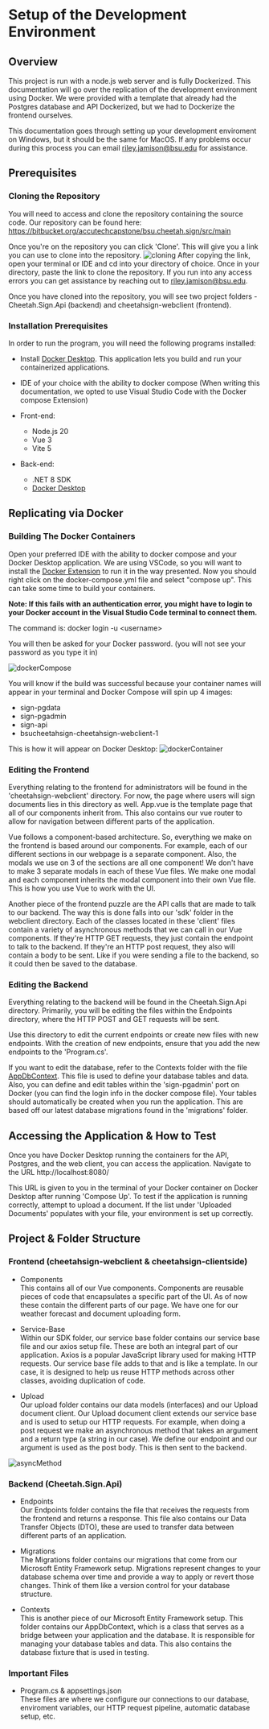 # Setup of the Development Environment

## Overview

This project is run with a node.js web server and is fully Dockerized. This documentation will go over the replication of the development
environment using Docker. We were provided with a template that already had the Postgres database and API Dockerized, but we had to Dockerize the frontend ourselves.

This documentation goes through setting up your development enviroment on Windows, but it should be the same for MacOS.
If any problems occur during this process you can email riley.jamison@bsu.edu for assistance.

## Prerequisites

### Cloning the Repository

You will need to access and clone the repository containing the source code. Our repository can be
found here:
https://bitbucket.org/accutechcapstone/bsu.cheetah.sign/src/main

Once you're on the repository you can click 'Clone'. This will give you a
link you can use to clone into the repository.
![cloning](./images/Cloning.png)
After copying the link, open your terminal or IDE and cd into your directory
of choice. Once in your directory, paste the link to clone the repository. If
you run into any access errors you can get assistance by reaching out to
riley.jamison@bsu.edu.

Once you have cloned into the repository, you will see
two project folders - Cheetah.Sign.Api (backend) and cheetahsign-webclient (frontend).

### Installation Prerequisites

In order to run the program, you will need the following programs installed:

- Install [Docker Desktop](https://www.docker.com/products/docker-desktop/). This application lets you build and run your containerized applications.

- IDE of your choice with the ability to docker compose (When writing this documentation, we opted to use Visual Studio Code
  with the Docker compose Extension)

- Front-end:

  - Node.js 20
  - Vue 3
  - Vite 5

- Back-end:
  - .NET 8 SDK
  - [Docker Desktop](https://www.docker.com/products/docker-desktop/)

## Replicating via Docker

### Building The Docker Containers

Open your preferred IDE with the ability to docker compose and your Docker Desktop application. We are using VSCode, so you will want to install the [Docker Extension](https://code.visualstudio.com/docs/containers/overview) to run it in the way presented. Now you should right click on the docker-compose.yml file and select "compose up". This can take some time to build your containers.

**Note: If this fails with an authentication error, you might have to login to your Docker account in the Visual Studio Code terminal to connect them.**

The command is:
docker login -u \<username\>

You will then be asked for your Docker password. (you will not see your password as you type it in)

![dockerCompose](./images/dockerCompose.png)

You will know if the build was successful because your container names will appear in your terminal and
Docker Compose will spin up 4 images:

- sign-pgdata
- sign-pgadmin
- sign-api
- bsucheetahsign-cheetahsign-webclient-1

This is how it will appear on Docker Desktop:
![dockerContainer](./images/DockerContainer.png)

### Editing the Frontend

Everything relating to the frontend for administrators will be found in the 'cheetahsign-webclient' directory. For now, the page where users will sign documents lies in this directory as well. App.vue is the template page that all of our components inherit from. This also contains our vue router to allow for navigation between different parts of the application.

Vue follows a component-based architecture. So, everything we make on the frontend is based around our components. For example, each of our different sections in our webpage is a separate component. Also, the modals we use on 3 of the sections are all one component! We don't have to make 3 separate modals in each of these Vue files. We make one modal and each component inherits the modal component into their own Vue file. This is how you use Vue to work with the UI.

Another piece of the frontend puzzle are the API calls that are made to talk to our backend. The way this is done falls into our 'sdk' folder in the webclient directory. Each of the classes located in these 'client' files contain a variety of asynchronous methods that we can call in our Vue components. If they're HTTP GET requests, they just contain the endpoint to talk to the backend. If they're an HTTP post request, they also will contain a body to be sent. Like if you were sending a file to the backend, so it could then be saved to the database.

### Editing the Backend

Everything relating to the backend will be found in the Cheetah.Sign.Api directory. Primarily, you will be editing the files within the Endpoints directory, where the HTTP POST and GET requests will be sent.

Use this directory to edit the current endpoints or create new files with new endpoints. With the creation of new endpoints,
ensure that you add the new endpoints to the 'Program.cs'.

If you want to edit the database, refer to the Contexts folder with the file [AppDbContext](https://sbelialov.medium.com/quick-and-easy-dbcontext-setup-in-net-70e2211be8f4). This file is used to define
your database tables and data. Also, you can define and edit tables within the 'sign-pgadmin' port on Docker (you can find the login info in the docker compose file). Your tables should automatically be created when you run the application. This are based off our latest database migrations found in the 'migrations' folder.

## Accessing the Application & How to Test

Once you have Docker Desktop running the containers for the API, Postgres, and the web client,
you can access the application. Navigate to the URL http://localhost:8080/

This URL is given to you in the terminal of your
Docker container on Docker Desktop after running 'Compose Up'. To test if the application is running
correctly, attempt to upload a document. If the
list under 'Uploaded Documents' populates with your file, your environment is set up correctly.

## Project & Folder Structure

### Frontend (cheetahsign-webclient & cheetahsign-clientside)

- Components
  <br>
  This contains all of our Vue components. Components are reusable pieces of code that encapsulates a specific part of the UI. As of now these contain the different parts of our page. We have one for our weather forecast and document uploading form.

- Service-Base
  <br>
  Within our SDK folder, our service base folder contains our service base file and our axios setup file. These are both an integral part of our application. Axios is a popular JavaScript library used for making HTTP requests. Our service base file adds to that and is like a template. In our case, it is designed to help us reuse HTTP methods across other classes, avoiding duplication of code.

- Upload
  <br>
  Our upload folder contains our data models (interfaces) and our Upload document client. Our Upload document client extends our service base and is used to setup our HTTP requests. For example, when doing a post request we make an asynchronous method that takes an argument and a return type (a string in our case). We define our endpoint and our argument is used as the post body. This is then sent to the backend.

![asyncMethod](./images/asyncMethod.png)

### Backend (Cheetah.Sign.Api)

- Endpoints
  <br>
  Our Endpoints folder contains the file that receives the requests from the frontend and returns a response. This file also contains our Data Transfer Objects (DTO), these are used to transfer data between different parts of an application.

- Migrations
  <br>
  The Migrations folder contains our migrations that come from our Microsoft Entity Framework setup. Migrations represent changes to your database schema over time and provide a way to apply or revert those changes. Think of them like a version control for your database structure.

- Contexts
  <br>
  This is another piece of our Microsoft Entity Framework setup. This folder contains our AppDbContext, which is a class that serves as a bridge between your application and the database. It is responsible for managing your database tables and data. This also contains the database fixture that is used in testing.

### Important Files

- Program.cs & appsettings.json
  <br>
  These files are where we configure our connections to our database, enviroment variables, our HTTP request pipeline,
  automatic database setup, etc.
